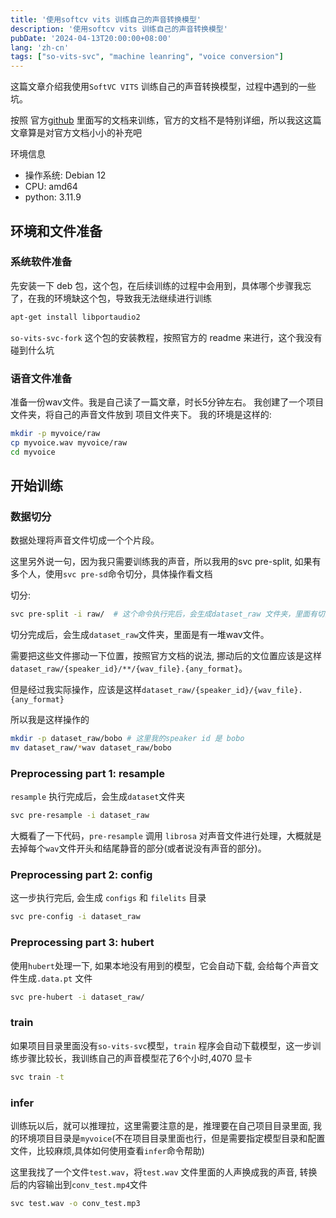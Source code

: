 ```yaml
---
title: '使用softcv vits 训练自己的声音转换模型'
description: '使用softcv vits 训练自己的声音转换模型'
pubDate: '2024-04-13T20:00:00+08:00'
lang: 'zh-cn'
tags: ["so-vits-svc", "machine leanring", "voice conversion"]
---
```


这篇文章介绍我使用`SoftVC VITS` 训练自己的声音转换模型，过程中遇到的一些坑。

按照 官方[github](https://github.com/voicepaw/so-vits-svc-fork/) 里面写的文档来训练，官方的文档不是特别详细，所以我这这篇文章算是对官方文档小小的补充吧

环境信息
- 操作系统: Debian 12
- CPU: amd64
- python: 3.11.9

## 环境和文件准备

### 系统软件准备
先安装一下 deb 包，这个包，在后续训练的过程中会用到，具体哪个步骤我忘了，在我的环境缺这个包，导致我无法继续进行训练
```bash
apt-get install libportaudio2
```

`so-vits-svc-fork` 这个包的安装教程，按照官方的 readme 来进行，这个我没有碰到什么坑

### 语音文件准备

准备一份wav文件。我是自己读了一篇文章，时长5分钟左右。
我创建了一个项目文件夹，将自己的声音文件放到 项目文件夹下。
我的环境是这样的:
```bash
mkdir -p myvoice/raw
cp myvoice.wav myvoice/raw
cd myvoice
```

## 开始训练

### 数据切分

数据处理将声音文件切成一个个片段。

这里另外说一句，因为我只需要训练我的声音，所以我用的svc pre-split, 如果有多个人，使用`svc pre-sd`命令切分，具体操作看文档

切分:
```bash
svc pre-split -i raw/  # 这个命令执行完后，会生成dataset_raw 文件夹，里面有切分好的声音文件
```

切分完成后，会生成`dataset_raw`文件夹，里面是有一堆wav文件。

需要把这些文件挪动一下位置，按照官方文档的说法, 挪动后的文位置应该是这样`dataset_raw/{speaker_id}/**/{wav_file}.{any_format}`。

但是经过我实际操作，应该是这样`dataset_raw/{speaker_id}/{wav_file}.{any_format}`

所以我是这样操作的
```bash
mkdir -p dataset_raw/bobo # 这里我的speaker id 是 bobo
mv dataset_raw/*wav dataset_raw/bobo
```

### Preprocessing part 1: resample

`resample` 执行完成后，会生成`dataset`文件夹
```bash
svc pre-resample -i dataset_raw
```

大概看了一下代码，`pre-resample` 调用 `librosa` 对声音文件进行处理，大概就是去掉每个`wav`文件开头和结尾静音的部分(或者说没有声音的部分)。


### Preprocessing part 2: config

这一步执行完后, 会生成 `configs` 和 `filelits` 目录 
```bash
svc pre-config -i dataset_raw
```

### Preprocessing part 3: hubert

使用`hubert`处理一下, 如果本地没有用到的模型，它会自动下载, 会给每个声音文件生成`.data.pt` 文件
```bash
svc pre-hubert -i dataset_raw/
```

### train

如果项目目录里面没有`so-vits-svc`模型，`train` 程序会自动下载模型，这一步训练步骤比较长，我训练自己的声音模型花了6个小时,4070 显卡
```bash
svc train -t
```

### infer 
训练玩以后，就可以推理拉，这里需要注意的是，推理要在自己项目目录里面, 我的环境项目目录是`myvoice`(不在项目目录里面也行，但是需要指定模型目录和配置文件，比较麻烦,具体如何使用查看`infer`命令帮助)

这里我找了一个文件`test.wav`，将`test.wav` 文件里面的人声换成我的声音, 转换后的内容输出到`conv_test.mp4`文件
```bash
svc test.wav -o conv_test.mp3
```
